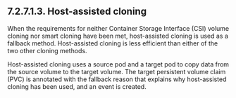 ## 7.2.7.1.3. Host-assisted cloning

When the requirements for neither Container Storage Interface (CSI) volume cloning nor smart cloning have been met, host-assisted cloning is used as a fallback method. Host-assisted cloning is less efficient than either of the two other cloning methods.

Host-assisted cloning uses a source pod and a target pod to copy data from the source volume to the target volume. The target persistent volume claim (PVC) is annotated with the fallback reason that explains why host-assisted cloning has been used, and an event is created.

